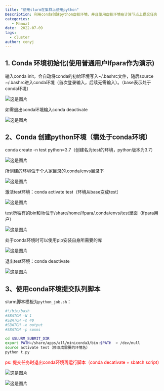 ```yaml
---
title: "使用slurm在集群上使用python"
Description: 利用conda创建python虚拟环境，并且使用虚拟环境在计算节点上提交任务
categories:
   - Manual
date:  2022-07-09
tags:
  - cluster
author: cenyj
---
```


## 1. Conda 环境初始化(使用普通用户lfpara作为演示)

输入conda init，会自动将conda的初始环境写入~/.bashrc文件，随后source ~/.bashrc进入conda环境（首次登录输入，后续无需输入）。（base表示处于conda环境）

![这是图片](https://raw.githubusercontent.com/scut-ccmp/lab-blog-source/master/static/images/python/1)



如需退出conda环境输入conda deactivate

![这是图片](https://raw.githubusercontent.com/scut-ccmp/lab-blog-source/master/static/images/python/2)


## 2、Conda 创建python环境（需处于conda环境）

conda create -n test python=3.7（创建名为test的环境，python版本为3.7）

![这是图片](https://raw.githubusercontent.com/scut-ccmp/lab-blog-source/master/static/images/python/3)

所创建的环境位于个人家目录的.conda/envs目录下

![这是图片](https://raw.githubusercontent.com/scut-ccmp/lab-blog-source/master/static/images/python/4)

激活test环境：conda activate test（环境从base变成test）

![这是图片](https://raw.githubusercontent.com/scut-ccmp/lab-blog-source/master/static/images/python/5)

test所独有的bin和lib位于/share/home/lfpara/.conda/envs/test里面（lfpara用户）

![这是图片](https://raw.githubusercontent.com/scut-ccmp/lab-blog-source/master/static/images/python/6)

处于conda环境时可以使用pip安装自身所需要的库

![这是图片](https://raw.githubusercontent.com/scut-ccmp/lab-blog-source/master/static/images/python/7)

退出test环境：conda deactivate

![这是图片](https://raw.githubusercontent.com/scut-ccmp/lab-blog-source/master/static/images/python/8)


## 3、使用conda环境提交队列脚本


slurm脚本模板为`python_job.sh`：
```sh
#!/bin/bash
#SBATCH -N 1
#SBATCH -n 40
#SBATCH -o output
#SBATCH -p sonmi

cd $SLURM_SUBMIT_DIR
export PATH=/share/apps/all/miniconda3/bin:$PATH  > /dev/null
source activate test（修改成需要的环境名）
python t.py

```

<span style="color:red">ps: 提交任务时退出conda环境再运行脚本（conda decativate + sbatch script）</span>

![这是图片](https://raw.githubusercontent.com/scut-ccmp/lab-blog-source/master/static/images/python/9)

![这是图片](https://raw.githubusercontent.com/scut-ccmp/lab-blog-source/master/static/images/python/10)



